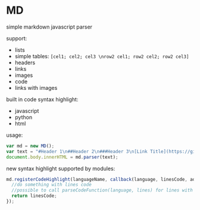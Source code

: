 # MD
simple markdown javascript parser

support:
- lists
- simple tables: `[cel1; cel2; cel3 \nrow2 cel1; row2 cel2; row2 cel3]`
- headers
- links
- images
- code
- links with images

built in code syntax highlight:
- javascript
- python
- html

usage:
```javascript
var md = new MD();
var text = "#Header 1\n##Header 2\n###Header 3\n[Link Title](https://github.com/zbyso23/MD)";
document.body.innerHTML = md.parser(text);
```

new syntax highlight supported by modules:
```javascript
md.registerCodeHighlight(languageName, callback(language, linesCode, addTags, parseCodeFunction){
  //do something with lines code
  //possible to call parseCodeFunction(language, lines) for lines with sublanguage - for example css in html
  return linesCode;
});
